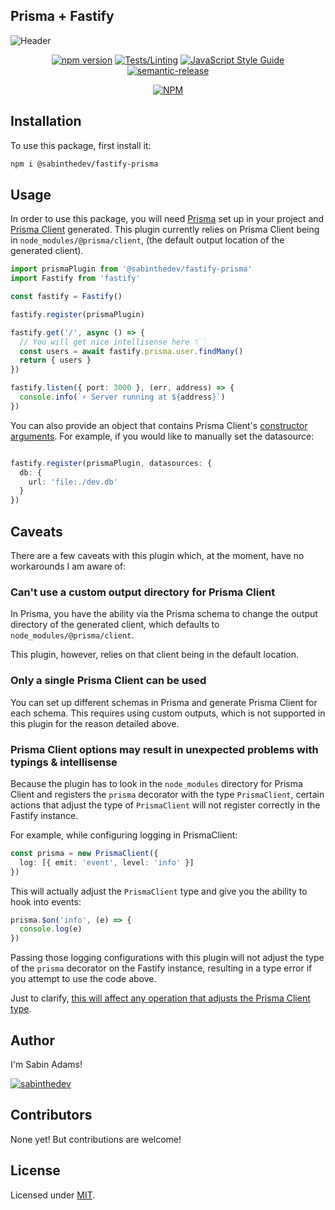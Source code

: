 ## Prisma + Fastify

![Header](https://user-images.githubusercontent.com/18456526/186809677-11818965-2870-4912-b4b9-5bbcebd9b270.png)

<div align=center>

[![npm version](https://badge.fury.io/js/@sabinthedev%2Ffastify-prisma.svg)](https://badge.fury.io/js/@sabinthedev%2Ffastify-prisma)
[![Tests/Linting](https://github.com/sabinadams/fastify-prisma/actions/workflows/checks.yml/badge.svg)](https://github.com/sabinadams/fastify-prisma/actions/workflows/checks.yml)
[![JavaScript Style Guide](https://img.shields.io/badge/code_style-standard-brightgreen.svg)](https://standardjs.com)
[![semantic-release](https://img.shields.io/badge/%20%20%F0%9F%93%A6%F0%9F%9A%80-semantic--release-e10079.svg)](https://github.com/semantic-release/semantic-release)

[![NPM](https://nodei.co/npm/@sabinthedev/fastify-prisma.png?downloads=true&downloadRank=true&stars=true)](https://nodei.co/npm/@sabinthedev/fastify-prisma)

</div>

## Installation

To use this package, first install it:

```sh
npm i @sabinthedev/fastify-prisma
```

## Usage

In order to use this package, you will need [Prisma](https://www.prisma.io/) set up in your project and [Prisma Client](https://www.prisma.io/client) generated. This plugin currently relies on Prisma Client being in `node_modules/@prisma/client`, (the default output location of the generated client).

```ts
import prismaPlugin from '@sabinthedev/fastify-prisma'
import Fastify from 'fastify'

const fastify = Fastify()

fastify.register(prismaPlugin)

fastify.get('/', async () => {
  // You will get nice intellisense here 👇🏻
  const users = await fastify.prisma.user.findMany()
  return { users }
})

fastify.listen({ port: 3000 }, (err, address) => {
  console.info(`⚡️ Server running at ${address}`)
})
```

You can also provide an object that contains Prisma Client's [constructor arguments](https://www.prisma.io/docs/reference/api-reference/prisma-client-reference#prismaclient). For example, if you would like to manually set the datasource:

```ts

fastify.register(prismaPlugin, datasources: {
  db: {
    url: 'file:./dev.db'
  }
})

```
## Caveats

There are a few caveats with this plugin which, at the moment, have no workarounds I am aware of:

### Can't use a custom output directory for Prisma Client

In Prisma, you have the ability via the Prisma schema to change the output directory of the generated client, which defaults to `node_modules/@prisma/client`. 

This plugin, however, relies on that client being in the default location.

### Only a single Prisma Client can be used

You can set up different schemas in Prisma and generate Prisma Client for each schema. This requires using custom outputs, which is not supported in this plugin for the reason detailed above.

### Prisma Client options may result in unexpected problems with typings & intellisense

Because the plugin has to look in the `node_modules` directory for Prisma Client and registers the `prisma` decorator with the type `PrismaClient`, certain actions that adjust the type of `PrismaClient` will not register correctly in the Fastify instance.

For example, while configuring logging in PrismaClient:

```ts
const prisma = new PrismaClient({
  log: [{ emit: 'event', level: 'info' }]
})
```

This will actually adjust the `PrismaClient` type and give you the ability to hook into events:

```ts
prisma.$on('info', (e) => {
  console.log(e)
})
```

Passing those logging configurations with this plugin will not adjust the type of the `prisma` decorator on the Fastify instance, resulting in a type error if you attempt to use the code above. 

Just to clarify, <ins>this will affect any operation that adjusts the Prisma Client type</ins>.

## Author
I'm Sabin Adams!

<p align="left"> <a href="https://twitter.com/sabinthedev" target="blank"><img src="https://img.shields.io/twitter/follow/sabinthedev?logo=twitter&style=for-the-badge" alt="sabinthedev" /></a> </p>

## Contributors

None yet! But contributions are welcome!

## License

Licensed under [MIT](./LICENSE).
